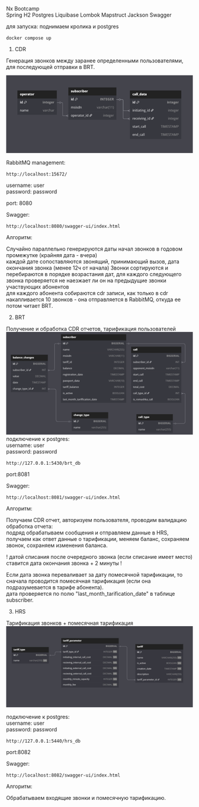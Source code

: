 Nx Bootcamp  
Spring H2 Postgres Liquibase Lombok Mapstruct Jackson Swagger

для запуска:
поднимаем кролика и postgres
```
docker compose up
```
1) CDR
  
Генерация звонков между заранее определенными пользователями, для последующей отправки в BRT.

![img.png](images/img_cdr_db.png)

RabbitMQ management:
```
http://localhost:15672/
```
username: user  
password: password

port: 8080  

Swagger:
```
http://localhost:8080/swagger-ui/index.html
```
  
Алгоритм:

Случайно параллельно генерируются даты начал звонков в годовом промежутке (крайняя дата - вчера)  
каждой дате сопоставляются звонящий, принимающий вызов, дата окончания звонка (менее 12ч от начала)
Звонки сортируются и перебираются в порядке возрастания дат, для каждого следующего звонка проверяется не наезжает ли он на предыдущие звонки участвующих абонентов  
для каждого абонента собираются cdr записи, как только в cdr накапливается 10 звонков - она отправляется в RabbitMQ, откуда ее потом читает BRT.

2) BRT

Получение и обработка CDR отчетов, тарификация пользователей  
![img.png](images/img_brt_db.png)
подключение к postgres:  
username: user  
password: password  
```
http://127.0.0.1:5430/brt_db
```
port:8081  

Swagger:  
```
http://localhost:8081/swagger-ui/index.html
```
  
Алгоритм:  
  
Получаем CDR отчет, авторизуем пользователя, проводим валидацию  
обработка отчета:  
подряд обрабатываем сообщения и отправляем данные в HRS, получаем как ответ данные о тарификации, меняем баланс, сохраняем звонок, сохраняем изменения баланса.
  
! датой списания после очередного звонка (если списание имеет место) ставится дата окончания звонка + 2 минуты !

Если дата звонка переваливает за дату помесячной тарификации, то сначала проводится помесячная тарификация (если она подразумевается в тарифе абонента).  
дата проверяется по полю "last_month_tarification_date" в таблице subscriber.

3) HRS
  
Тарификация звонков + помесячная тарификация  
![img.png](images/hrs_img.png)  


подключение к postgres:  
username: user  
password: password
```
http://127.0.0.1:5440/hrs_db
```
port:8082

Swagger:
```
http://localhost:8082/swagger-ui/index.html
```

Алгоритм:

Обрабатываем входящие звонки и помесячную тарификацию.
